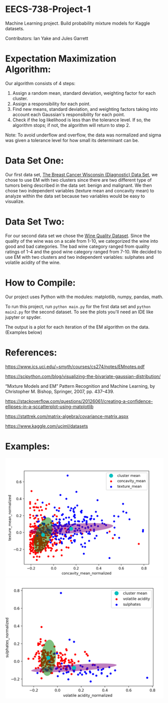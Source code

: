 
# EECS-738-Project-1
Machine Learning project. Build probability mixture models for Kaggle datasets.

Contributors: Ian Yake and Jules Garrett

# Expectation Maximization Algorithm:

Our algorithm consists of 4 steps: 
  1) Assign a random mean, standard deviation, weighting factor for each cluster. 
  2) Assign a responsibility for each point. 
  3) Find new means, standard deviation, and weighting factors taking into account each Gaussian's responsibility for each point.
  4) Check if the log likelihood is less than the tolerance level. If so, the algorithm stops; if not, the algorithm will return to step 2.

Note: To avoid underflow and overflow, the data was normalized and sigma was given a tolerance level for how small its determinant can be.

# Data Set One:

Our first data set, [The Breast Cancer Wisconsin (Diagnostic) Data Set](https://www.kaggle.com/uciml/breast-cancer-wisconsin-data), we chose to use EM with two clusters since there are two different type of tumors being described in the data set: benign and malignant. We then chose two independent variables (texture mean and concavity mean) to analyze within the data set because two variables would be easy to visualize.

# Data Set Two:

For our second data set we chose the [Wine Quality Dataset](https://www.kaggle.com/uciml/red-wine-quality-cortez-et-al-2009). Since the quality of the wine was on a scale from 1-10, we categorized the wine into good and bad categories. The bad wine category ranged from quality ratings of 1-4 and the good wine category ranged from 7-10. We decided to use EM with two clusters and two independent variables: sulphates and volatile acidity of the wine. 

# How to Compile: 
Our project uses Python with the modules: matplotlib, numpy, pandas, math.

To run this project, run `python main.py` for the first data set and `python main2.py` for the second dataset. To see the plots you'll need an IDE like jupyter or spyder. 

The output is a plot for each iteration of the EM algorithm on the data. (Examples below)


# References: 

https://www.ics.uci.edu/~smyth/courses/cs274/notes/EMnotes.pdf

https://scipython.com/blog/visualizing-the-bivariate-gaussian-distribution/

“Mixture Models and EM” Pattern Recognition and Machine Learning, by Christopher M. Bishop, Springer, 2007, pp. 437–439.

https://stackoverflow.com/questions/20126061/creating-a-confidence-ellipses-in-a-sccatterplot-using-matplotlib

https://stattrek.com/matrix-algebra/covariance-matrix.aspx

https://www.kaggle.com/uciml/datasets


# Examples:
![Breast Cancer Final Plot](resources/cancer_final.png)
![Wine Quality Final Plot](resources/wine_final.png)